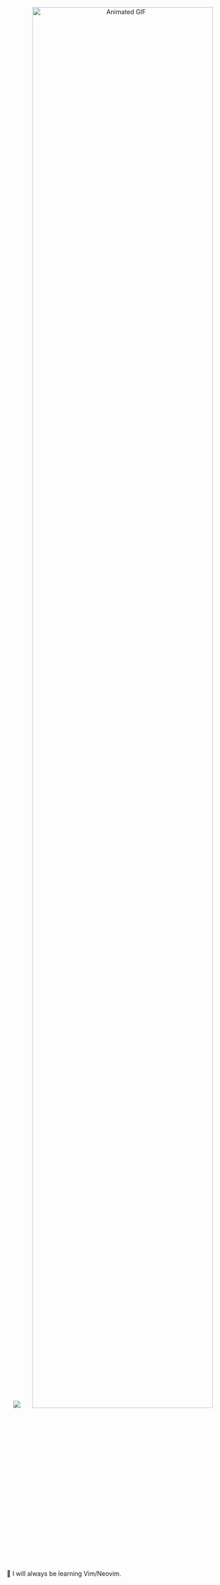 <p align="center">
        <image src="https://readme-typing-svg.herokuapp.com?font=JetBrainsMono+Nerd+Font&size=14&pause=1000&color=7A95C9&center=true&width=435&lines=I+use+Linux+ because+simplicity+is+the+ultimate+sophistication,+even+for+a+complicated+person+ like+me.">

  <img src="https://raw.githubusercontent.com/BIIJESH/BIIJESH/main/animated.gif" alt="Animated GIF" width="90%">
</p>
<p> 🌱 I will always be learning Vim/Neovim.</p>
